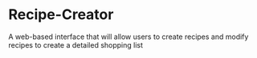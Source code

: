 # Recipe-Creator
A web-based interface that will allow users to create recipes and modify recipes to create a detailed shopping list 
